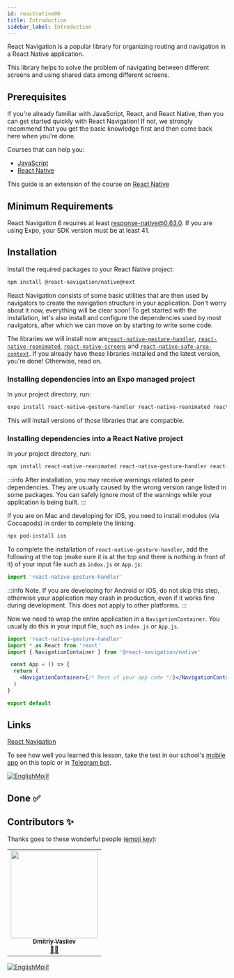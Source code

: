 ```yaml
---
id: reactnative00
title: Introduction
sidebar_label: Introduction
---
```


React Navigation is a popular library for organizing routing and navigation in a React Native application.

This library helps to solve the problem of navigating between different screens and using shared data among different screens.

## Prerequisites
If you're already familiar with JavaScript, React, and React Native, then you can get started quickly with React Navigation! If not, we strongly recommend that you get the basic knowledge first and then come back here when you're done.

Courses that can help you:

- [JavaScript](https://www.jscamp.app/docs/javascript01)
- [React Native](https://www.jscamp.app/docs/reactnative01)

This guide is an extension of the course on [React Native](https://www.jscamp.app/docs/reactnative01)

## Minimum Requirements
React Navigation 6 requires at least response-native@0.63.0. If you are using Expo, your SDK version must be at least 41.

## Installation
Install the required packages to your React Native project:

```bash npm2yarn
npm install @react-navigation/native@next
```

React Navigation consists of some basic utilities that are then used by navigators to create the navigation structure in your application. Don't worry about it now, everything will be clear soon! To get started with the installation, let's also install and configure the dependencies used by most navigators, after which we can move on by starting to write some code.

The libraries we will install now are[`react-native-gesture-handler`](https://github.com/software-mansion/react-native-gesture-handler), [`react-native-reanimated`](https://github.com/software-mansion/react-native-reanimated), [`react-native-screens`](https://github.com/software-mansion/react-native-screens) and [`react-native-safe-area-context`](https://github.com/th3rdwave/react-native-safe-area-context). If you already have these libraries installed and the latest version, you're done! Otherwise, read on.

### Installing dependencies into an Expo managed project

In your project directory, run:

```sh
expo install react-native-gesture-handler react-native-reanimated react-native-screens react-native-safe-area-context
```

This will install versions of those libraries that are compatible.

### Installing dependencies into a React Native project

In your project directory, run:

```bash npm2yarn
npm install react-native-reanimated react-native-gesture-handler react-native-screens react-native-safe-area-context
```

:::info
After installation, you may receive warnings related to peer dependencies. They are usually caused by the wrong version range listed in some packages. You can safely ignore most of the warnings while your application is being built.
:::

If you are on Mac and developing for iOS, you need to install modules (via Cocoapods) in order to complete the linking.

```sh
npx pod-install ios
```

To complete the installation of `react-native-gesture-handler`, add the following at the top (make sure it is at the top and there is nothing in front of it) of your input file such as `index.js` or `App.js`:

```jsx
import 'react-native-gesture-handler'
```
:::info
Note. If you are developing for Android or iOS, do not skip this step, otherwise your application may crash in production, even if it works fine during development. This does not apply to other platforms.
:::

Now we need to wrap the entire application in a `NavigationContainer`. You usually do this in your input file, such as `index.js` or `App.js`.

```jsx
import 'react-native-gesture-handler'
import * as React from 'react'
import { NavigationContainer } from '@react-navigation/native'

 const App = () => {
  return (
    <NavigationContainer>{/* Rest of your app code */}</NavigationContainer>
  )
}

export default
```

## Links

[React Navigation](https://reactnavigation.org/docs/6.x/getting-started)

To see how well you learned this lesson, take the test in our school's [mobile app](http://onelink.to/njhc95) on this topic or in [Telegram bot](https://t.me/javascriptcamp_bot).

[![EnglishMoji!](/img/logo/englishmoji.png)](https://apps.apple.com/kz/app/englishmoji/id6450254885)

## Done ✅

## Contributors ✨

Thanks goes to these wonderful people ([emoji key](https://allcontributors.org/docs/en/emoji-key)):

<table>
  <tr>
    <td align="center"><a href="https://fullstackserverless.github.io/"><img src="https://avatars0.githubusercontent.com/u/6774813?v=4?s=200" width="200px;" alt=""/><br /><sub><b>Dmitriy Vasilev</b></sub></a><br /> <a href="https://github.com/gHashTag/react-native-village/commits?author=gHashTag" title="Documentation">📖💲</a></td>
  </tr>
</table>

[![EnglishMoji!](/img/logo/englishmoji.png)](https://apps.apple.com/kz/app/englishmoji/id6450254885)
